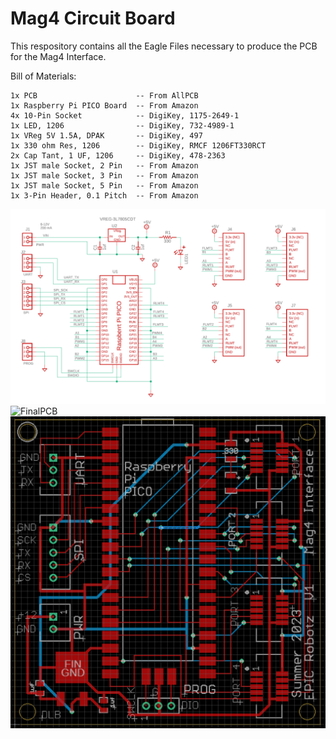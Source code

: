 # Mag4 Circuit Board

This respository contains all the Eagle Files necessary to produce
the PCB for the Mag4 Interface.  

Bill of Materials:
    
    1x PCB                      -- From AllPCB 
    1x Raspberry Pi PICO Board  -- From Amazon
    4x 10-Pin Socket            -- DigiKey, 1175-2649-1 
    1x LED, 1206                -- DigiKey, 732-4989-1
    1x VReg 5V 1.5A, DPAK       -- DigiKey, 497
    1x 330 ohm Res, 1206        -- DigiKey, RMCF 1206FT330RCT
    2x Cap Tant, 1 UF, 1206     -- DigiKey, 478-2363
    1x JST male Socket, 2 Pin   -- From Amazon
    1x JST male Socket, 3 Pin   -- From Amazon
    1x JST male Socket, 5 Pin   -- From Amazon
    1x 3-Pin Header, 0.1 Pitch  -- From Amazon

![Schematic](Schematic.PNG)
![FinalPCB](FinalPCB.PNG)
![CircuitLayout](CircuitLayout.PNG)
